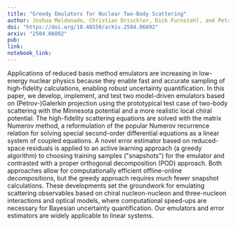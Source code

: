 ```yaml
---
title: "Greedy Emulators for Nuclear Two-Body Scattering" 
author: Joshua Maldonado, Christian Drischler, Dick Furnstahl, and Petar Mlinarić
doi: "https://doi.org/10.48550/arXiv.2504.06092" 
arxiv: "2504.06092"
pub: 
link: 
notebook_link: 
---
```


Applications of reduced basis method emulators are increasing in low-energy nuclear physics because they enable fast and accurate sampling of high-fidelity calculations, enabling robust uncertainty quantification. In this paper, we develop, implement, and test two model-driven emulators based on (Petrov-)Galerkin projection using the prototypical test case of two-body scattering with the Minnesota potential and a more realistic local chiral potential. The high-fidelity scattering equations are solved with the matrix Numerov method, a reformulation of the popular Numerov recurrence relation for solving special second-order differential equations as a linear system of coupled equations. A novel error estimator based on reduced-space residuals is applied to an active learning approach (a greedy algorithm) to choosing training samples ("snapshots") for the emulator and contrasted with a proper orthogonal decomposition (POD) approach. Both approaches allow for computationally efficient offline-online decompositions, but the greedy approach requires much fewer snapshot calculations. These developments set the groundwork for emulating scattering observables based on chiral nucleon-nucleon and three-nucleon interactions and optical models, where computational speed-ups are necessary for Bayesian uncertainty quantification. Our emulators and error estimators are widely applicable to linear systems. 
